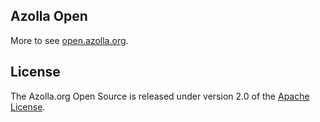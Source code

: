 ## Azolla Open
More to see [open.azolla.org][].

## License
The Azolla.org Open Source is released under version 2.0 of the [Apache License][].

[open.azolla.org]: http://open.azolla.org/
[Apache License]: http://www.apache.org/licenses/LICENSE-2.0

